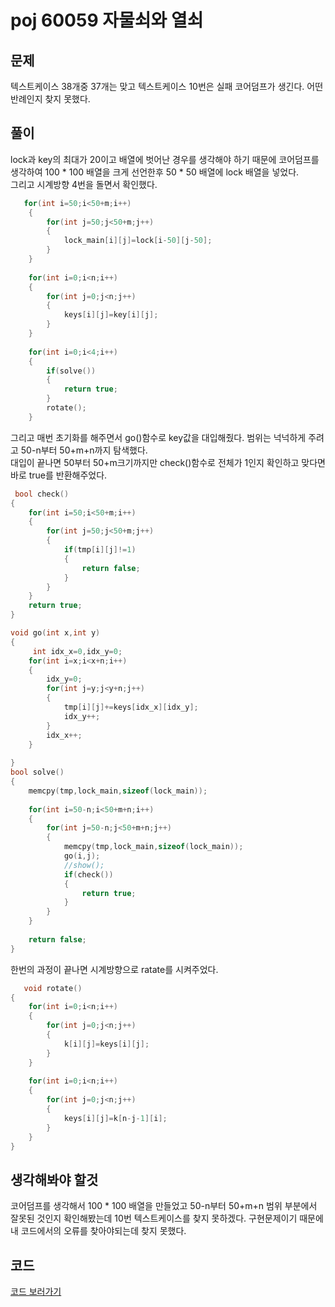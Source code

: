 # poj 60059 자물쇠와 열쇠

## 문제
텍스트케이스 38개중 37개는 맞고 텍스트케이스 10번은 실패 코어덤프가 생긴다.
어떤 반례인지 찾지 못했다. 

## 풀이

lock과 key의 최대가 20이고 배열에 벗어난 경우를 생각해야 하기 때문에 코어덤프를 생각하여 100 * 100 배열을 크게 선언한후 50 * 50 배열에 lock 배열을 넣었다.
<br/>
그리고 시계방향 4번을 돌면서 확인했다.
```C++
   for(int i=50;i<50+m;i++)
    {
        for(int j=50;j<50+m;j++)
        {
            lock_main[i][j]=lock[i-50][j-50];
        }
    }
    
    for(int i=0;i<n;i++)
    {
        for(int j=0;j<n;j++)
        {
            keys[i][j]=key[i][j];
        }
    }
    
    for(int i=0;i<4;i++)
    {
        if(solve())
        {
            return true;
        }
        rotate();
    }

```
그리고 매번 초기화를 해주면서 go()함수로 key값을 대입해줬다. 범위는 넉넉하게 주려고 50-n부터 50+m+n까지 탐색했다.
<br/>
대입이 끝나면 50부터 50+m크기까지만 check()함수로 전체가 1인지 확인하고 맞다면 바로 true를 반환해주었다.
```C++
 bool check()
{
    for(int i=50;i<50+m;i++)
    {
        for(int j=50;j<50+m;j++)
        {
            if(tmp[i][j]!=1)
            {
                return false;
            }
        }
    }
    return true;
}

void go(int x,int y)
{
     int idx_x=0,idx_y=0;
    for(int i=x;i<x+n;i++)
    {
        idx_y=0;
        for(int j=y;j<y+n;j++)
        {
            tmp[i][j]+=keys[idx_x][idx_y];
            idx_y++;
        }
        idx_x++;
    }
    
}
bool solve()
{
    memcpy(tmp,lock_main,sizeof(lock_main));
    
    for(int i=50-n;i<50+m+n;i++)
    {
        for(int j=50-n;j<50+m+n;j++)
        {
            memcpy(tmp,lock_main,sizeof(lock_main));
            go(i,j);
            //show();
            if(check())
            {
                return true;
            }
        }
    }
    
    return false;
}

```
한번의 과정이 끝나면 시계방향으로 ratate를 시켜주었다.
```C++
   void rotate()
{
    for(int i=0;i<n;i++)
    {
        for(int j=0;j<n;j++)
        {
            k[i][j]=keys[i][j];
        }
    }
    
    for(int i=0;i<n;i++)
    {
        for(int j=0;j<n;j++)
        {
            keys[i][j]=k[n-j-1][i];
        }
    }
}

```



## 생각해봐야 할것
코어덤프를 생각해서 100 * 100 배열을 만들었고 50-n부터 50+m+n 범위 부분에서 잘못된 것인지 확인해봤는데 10번 텍스트케이스를 찾지 못하겠다.
구현문제이기 때문에 내 코드에서의 오류를 찾아야되는데 찾지 못했다.



## 코드
[코드 보러가기](./poj60059.cpp)
